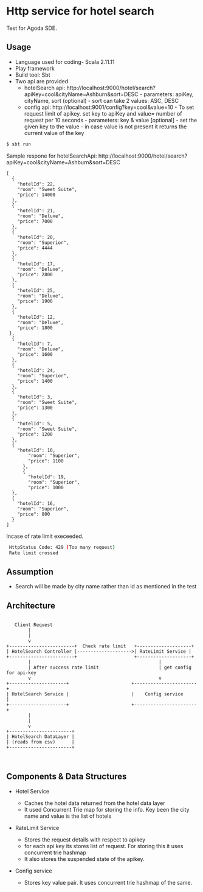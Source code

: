 # Http service for hotel search
Test for Agoda SDE.

## Usage
- Language used for coding- Scala 2.11.11
- Play framework
- Build tool: Sbt
- Two api are provided
  - hotelSearch api: http://localhost:9000/hotel/search?apiKey=cool&cityName=Ashburn&sort=DESC
            - parameters: apiKey, cityName, sort (optional)
            - sort can take 2 values: ASC, DESC
  - config api: http://localhost:9001/config?key=cool&value=10
            - To set request limit of apikey. set key to apiKey and value= number of request per 10 seconds
            - parameters: key & value [optional]
            - set the given key to the value 
            - in case value is not present it returns the current value of the key
```bash
$ sbt run
```

Sample respone for hotelSearchApi:
http://localhost:9000/hotel/search?apiKey=cool&cityName=Ashburn&sort=DESC

    [
      {
        "hotelId": 22,
        "room": "Sweet Suite",
        "price": 14000
      },
      {
        "hotelId": 21,
        "room": "Deluxe",
        "price": 7000
      },
      {
        "hotelId": 20,
        "room": "Superior",
        "price": 4444
      },
      {
        "hotelId": 17,
        "room": "Deluxe",
        "price": 2800
      },
      {
        "hotelId": 25,
        "room": "Deluxe",
        "price": 1900
      },
      {
        "hotelId": 12,
        "room": "Deluxe",
        "price": 1800
     },
      {
        "hotelId": 7,
        "room": "Deluxe",
        "price": 1600
      },
      {
        "hotelId": 24,
        "room": "Superior",
        "price": 1400
      },
      {
        "hotelId": 3,
        "room": "Sweet Suite",
        "price": 1300
      },
      {
        "hotelId": 5,
        "room": "Sweet Suite",
        "price": 1200
      },
      {
        "hotelId": 10,
            "room": "Superior",
            "price": 1100
          },
          {
            "hotelId": 19,
            "room": "Superior",
            "price": 1000
      },
      {
        "hotelId": 16,
        "room": "Superior",
        "price": 800
      }
    ]
    
Incase of rate limit execeeded.
```bash
 HttpStatus Code: 429 (Too many request)
 Rate limit crossed
 ```

## Assumption

- Search will be made by city name rather than id as mentioned in the test

## Architecture

```
         
   Client Request
        |
        |
        v
+------------------------+  Check rate limit   +--------------------+        
| HotelSearch Controller |-------------------->| RateLimit Service |
+------------------------+                     +--------------------+     
        |                                               | 
        | After success rate limit                      | get config for api-key
        v                                               v
+---------------------+                       +-----------------------+
| HotelSearch Service |                       |    Config service     |  
+---------------------+                       +-----------------------+
        |
        |
        v
+-----------------------+
| HotelSearch DataLayer |
| (reads from csv)      |
+-----------------------+

     
```

## Components & Data Structures

- Hotel Service
    - Caches the hotel data returned from the hotel data layer
    - It used Concurrent Trie map for storing the info. Key been the city name and value is the list of hotels

- RateLimit Service
    - Stores the request details with respect to apikey
    - for each api key its stores list of request. For storing this it uses concurrent trie hashmap
    - It also stores the suspended state of the apikey.

-   Config service
    - Stores key value pair. It uses concurrent trie hashmap of the same.


